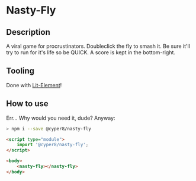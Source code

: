 # Nasty-Fly

## Description

A viral game for procrustinators. Doubleclick the fly to smash it. Be sure it'll try to run for it's life so be QUICK.
A score is kept in the bottom-right.

## Tooling

Done with [Lit-Element](https://github.com/Polymer/lit-element)!

## How to use

Err... Why would you need it, dude? Anyway:

```sh
> npm i --save @cyper8/nasty-fly
```

```html
<script type="module">
    import '@cyper8/nasty-fly';
</script>

<body>
    <nasty-fly></nasty-fly>
</body>
```